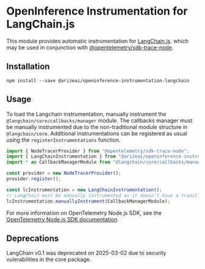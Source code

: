 # OpenInference Instrumentation for LangChain.js

This module provides automatic instrumentation for [LangChain.js](https://github.com/langchain-ai/langchainjs). which may be used in conjunction with [@opentelemetry/sdk-trace-node](https://github.com/open-telemetry/opentelemetry-js/tree/main/packages/opentelemetry-sdk-trace-node).

## Installation

```shell
npm install --save @arizeai/openinference-instrumentation-langchain
```

## Usage

To load the Langchain instrumentation, manually instrument the `@langchain/core/callbacks/manager` module. The callbacks manager must be manually instrumented due to the non-traditional module structure in `@langchain/core`. Additional instrumentations can be registered as usual using the `registerInstrumentations` function.

```typescript
import { NodeTracerProvider } from "@opentelemetry/sdk-trace-node";
import { LangChainInstrumentation } from "@arizeai/openinference-instrumentation-langchain";
import * as CallbackManagerModule from "@langchain/core/callbacks/manager";

const provider = new NodeTracerProvider();
provider.register();

const lcInstrumentation = new LangChainInstrumentation();
// LangChain must be manually instrumented as it doesn't have a traditional module structure
lcInstrumentation.manuallyInstrument(CallbackManagerModule);
```

For more information on OpenTelemetry Node.js SDK, see the [OpenTelemetry Node.js SDK documentation](https://opentelemetry.io/docs/instrumentation/js/getting-started/nodejs/).

## Deprecations

LangChain v0.1 was deprecated on 2025-03-02 due to security vulerabilities in the core package.

